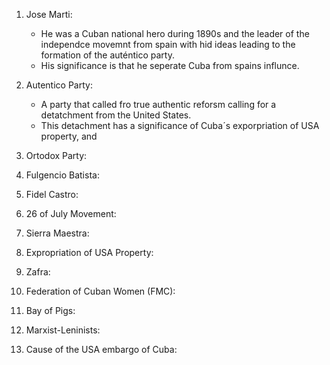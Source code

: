 1.  Jose Marti:
     - He was a Cuban national hero during 1890s and the leader of the independce movemnt from spain with hid ideas leading to the formation of the auténtico party.
     - His significance is that he seperate Cuba from spains influnce.
2.  Autentico Party:
    - A party that called fro true authentic reforsm calling for a detatchment from the United States.
    - This detachment has a significance of Cuba´s exporpriation of USA property, and 
3.  Ortodox Party:
    
4.  Fulgencio Batista:
    
5.  Fidel Castro:
    
6.  26 of July Movement:
    
7.  Sierra Maestra:
    
8.  Expropriation of USA Property:
    
9.  Zafra:
    
10.  Federation of Cuban Women (FMC):
    
11.  Bay of Pigs:
    
12.  Marxist-Leninists:
    
13.  Cause of the USA embargo of Cuba:
<!--stackedit_data:
eyJoaXN0b3J5IjpbLTEzMDUxODExNDcsLTEwNTAyNDA1NjVdfQ
==
-->